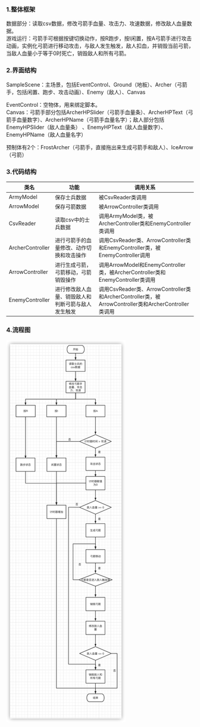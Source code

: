 ### 1.整体框架  

 数据部分：读取csv数据，修改弓箭手血量、攻击力、攻速数据，修改敌人血量数据。     
 游戏运行：弓箭手可根据按键切换动作，按R跑步，按I闲置，按A弓箭手进行攻击动画，实例化弓箭进行移动攻击，与敌人发生触发，敌人扣血，并销毁当前弓箭，当敌人血量小于等于0时死亡，销毁敌人和所有弓箭。    

### 2.界面结构     

 SampleScene：主场景，包括EventControl、Ground（地板）、Archer（弓箭手，包括闲置、跑步、攻击动画）、Enemy（敌人）、Canvas     

 EventControl：空物体，用来绑定脚本。  
 Canvas：弓箭手部分包括ArcherHPSlider（弓箭手血量条）、ArcherHPText（弓箭手血量数字）、ArcherHPName（弓箭手血量名字）；敌人部分包括EnemyHPSlider（敌人血量条） 、EnemyHPText（敌人血量数字）、EnemyHPName（敌人血量名字）

 预制体有2个：FrostArcher（弓箭手，直接拖出来生成弓箭手和敌人）、IceArrow（弓箭）
			    
### 3.代码结构

| 类名             | 功能                                               | 调用关系                                                     |
| ---------------- | -------------------------------------------------- | ------------------------------------------------------------ |
| ArmyModel        | 保存士兵数据                                       | 被CsvReader类调用                                            |
| ArrowModel       | 保存弓箭数据                                       | 被ArrowController类调用                                      |
| CsvReader        | 读取csv中的士兵数据                                | 调用ArmyModel类，被ArcherController类和EnemyController类调用 |
| ArcherController | 进行弓箭手的血量修改、动作切换和攻击操作           | 调用CsvReader类、ArrowController类和EnemyController类，被EnemyController调用 |
| ArrowController  | 进行生成弓箭，弓箭移动，弓箭销毁操作               | 调用ArrowModel和EnemyController类，被ArcherController类和EnemyController类调用 |
| EnemyController  | 进行修改敌人血量、销毁敌人和判断弓箭与敌人发生触发 | 调用CsvReader类、ArrowController类和ArcherController类，被ArrowController类和ArcherController类调用 |


### 4.流程图

![flowPath](https://github.com/89trillion-hehuan/second_test/blob/main/FlowChart.png)
